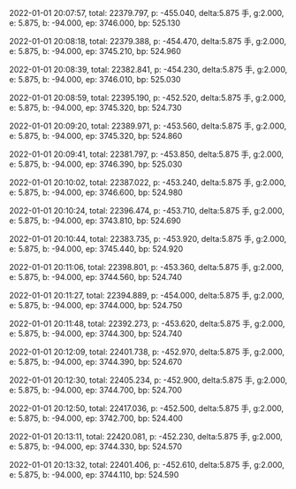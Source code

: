 2022-01-01 20:07:57, total: 22379.797, p: -455.040, delta:5.875 手, g:2.000, e: 5.875, b: -94.000, ep: 3746.000, bp: 525.130

2022-01-01 20:08:18, total: 22379.388, p: -454.470, delta:5.875 手, g:2.000, e: 5.875, b: -94.000, ep: 3745.210, bp: 524.960

2022-01-01 20:08:39, total: 22382.841, p: -454.230, delta:5.875 手, g:2.000, e: 5.875, b: -94.000, ep: 3746.010, bp: 525.030

2022-01-01 20:08:59, total: 22395.190, p: -452.520, delta:5.875 手, g:2.000, e: 5.875, b: -94.000, ep: 3745.320, bp: 524.730

2022-01-01 20:09:20, total: 22389.971, p: -453.560, delta:5.875 手, g:2.000, e: 5.875, b: -94.000, ep: 3745.320, bp: 524.860

2022-01-01 20:09:41, total: 22381.797, p: -453.850, delta:5.875 手, g:2.000, e: 5.875, b: -94.000, ep: 3746.390, bp: 525.030

2022-01-01 20:10:02, total: 22387.022, p: -453.240, delta:5.875 手, g:2.000, e: 5.875, b: -94.000, ep: 3746.600, bp: 524.980

2022-01-01 20:10:24, total: 22396.474, p: -453.710, delta:5.875 手, g:2.000, e: 5.875, b: -94.000, ep: 3743.810, bp: 524.690

2022-01-01 20:10:44, total: 22383.735, p: -453.920, delta:5.875 手, g:2.000, e: 5.875, b: -94.000, ep: 3745.440, bp: 524.920

2022-01-01 20:11:06, total: 22398.801, p: -453.360, delta:5.875 手, g:2.000, e: 5.875, b: -94.000, ep: 3744.560, bp: 524.740

2022-01-01 20:11:27, total: 22394.889, p: -454.000, delta:5.875 手, g:2.000, e: 5.875, b: -94.000, ep: 3744.000, bp: 524.750

2022-01-01 20:11:48, total: 22392.273, p: -453.620, delta:5.875 手, g:2.000, e: 5.875, b: -94.000, ep: 3744.300, bp: 524.740

2022-01-01 20:12:09, total: 22401.738, p: -452.970, delta:5.875 手, g:2.000, e: 5.875, b: -94.000, ep: 3744.390, bp: 524.670

2022-01-01 20:12:30, total: 22405.234, p: -452.900, delta:5.875 手, g:2.000, e: 5.875, b: -94.000, ep: 3744.700, bp: 524.700

2022-01-01 20:12:50, total: 22417.036, p: -452.500, delta:5.875 手, g:2.000, e: 5.875, b: -94.000, ep: 3742.700, bp: 524.400

2022-01-01 20:13:11, total: 22420.081, p: -452.230, delta:5.875 手, g:2.000, e: 5.875, b: -94.000, ep: 3744.330, bp: 524.570

2022-01-01 20:13:32, total: 22401.406, p: -452.610, delta:5.875 手, g:2.000, e: 5.875, b: -94.000, ep: 3744.110, bp: 524.590
